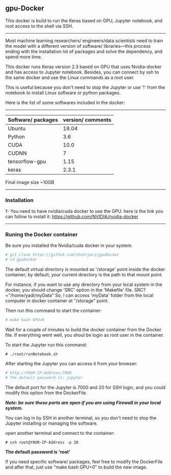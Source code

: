 ## gpu-Docker
This docker is build to run the Keras based on GPU, Jupyter notebook, and root access to the shell via SSH.

---

Most machine learning researchers/ engineers/data scientists need to train the model with a different version of software/ libraries—this process ending with the installation lot of packages and solve the dependency, and spend more time.

This docker runs Keras version 2.3 based on GPU that uses Nvidia-docker and has access to Jupyter notebook. Besides, you can connect by ssh to the same docker and use the Linux commands as a root user. 

This is useful because you don't need to stop the Jupyter or use '!' from the notebook to install Linux software or python packages. 

Here is the list of some softwares included in the docker:

---

| Software/ packages | version/ comments |
|--------------------|-------------------|
| Ubuntu             | 18.04             |
| Python             | 3.6               |
| CUDA               | 10.0              |
| CUDNN              | 7                 |
| tensorflow-gpu     | 1.15              |
| keras              | 2.3.1             |

Final image size ~10GB 

---

### Installation 
1- You need to have nvidia/cuda docker to use the GPU. here is the link you can follow to install it:
https://github.com/NVIDIA/nvidia-docker

---

### Runing the Docker container

Be sure you installed the Nvidia/cuda docker in your system. 

```bash
# git clone https://github.com/shahryary/gpuDocker
# cd gpuDocker
```
The default virtual directory is mounted as '/storage' point inside the docker container; by default, your current directory is the path to that mount point.

For instance, if you want to use any directory from your local system in the docker, you should change 'SRC' option in the 'Makefile' file.
SRC?="/home/yadi/myData" 
So, I can access 'myData' folder from the local computer in docker container at "/storage" point.

Then run this command to start the container:
```bash
# make bash GPU=0
```

Wait for a couple of minutes to build the docker container from the Docker file. If everything went well, you shoul be login as root user in the container. 

To start the Jupyter run this command: 
```
# ./root/runNotebook.sh
```
After starting the Jupyter you can access it from your browser: 
``` bash 
# http://YOUR-IP-Address:7000
# The default password is: jupyter
```
The default port for the Jupyter is 7000 and 20 for SSH login, and you could modify this option from the DockerFile. 

***Note: be sure those ports are open if you are using Firewall in your local system.***

You can log in by SSH in another terminal, so you don't need to stop the Jupyter installing or managing the software. 

open another terminal and connect to the container:
```
# ssh root@YOUR-IP-Address -p 20
```
**The default password is 'root'**


If you need specific software/ packages, feel free to modify the DockerFile and after that, just use "make bash GPU=0" to build the new image.